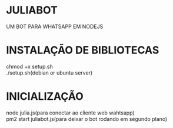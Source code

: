 # JULIABOT
UM BOT PARA WHATSAPP EM NODEJS

# INSTALAÇÃO DE BIBLIOTECAS
chmod +x setup.sh<br>
./setup.sh(debian or ubuntu server)


# INICIALIZAÇÃO 
node julia.js(para conectar ao cliente web wahtsapp)<br>
pm2 start juliabot.js(para deixar o bot rodando em segundo plano)
